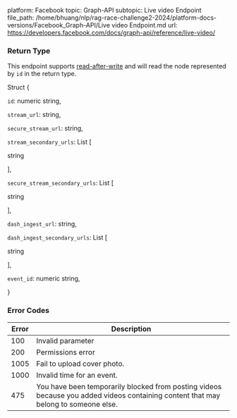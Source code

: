 platform: Facebook
topic: Graph-API
subtopic: Live video Endpoint
file_path: /home/bhuang/nlp/rag-race-challenge2-2024/platform-docs-versions/Facebook_Graph-API/Live video Endpoint.md
url: https://developers.facebook.com/docs/graph-api/reference/live-video/

### Return Type

This endpoint supports [read-after-write](https://developers.facebook.com/docs/graph-api/advanced/#read-after-write) and will read the node represented by `id` in the return type.

Struct {

`id`: numeric string,

`stream_url`: string,

`secure_stream_url`: string,

`stream_secondary_urls`: List \[

string

\],

`secure_stream_secondary_urls`: List \[

string

\],

`dash_ingest_url`: string,

`dash_ingest_secondary_urls`: List \[

string

\],

`event_id`: numeric string,

}

### Error Codes

| Error | Description |
| --- | --- |
| 100 | Invalid parameter |
| 200 | Permissions error |
| 1005 | Fail to upload cover photo. |
| 1000 | Invalid time for an event. |
| 475 | You have been temporarily blocked from posting videos because you added videos containing content that may belong to someone else. |